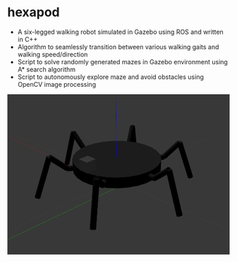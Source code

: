 # hexapod

- A six-legged walking robot simulated in Gazebo using ROS and written in C++
- Algorithm to seamlessly transition between various walking gaits and walking speed/direction
- Script to solve randomly generated mazes in Gazebo environment using A* search algorithm
- Script to autonomously explore maze and avoid obstacles using OpenCV image processing

![image](media/hexapod_robot_standing_pose.png)
